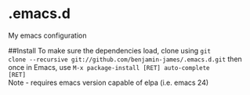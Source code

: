 # .emacs.d
My emacs configuration

##Install
To make sure the dependencies load, clone using <code>git clone --recursive git://github.com/benjamin-james/.emacs.d.git</code>
then once in Emacs, use <code>M-x package-install [RET] auto-complete [RET]</code><br>Note - requires emacs version capable of elpa (i.e. emacs 24)